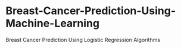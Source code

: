 # Breast-Cancer-Prediction-Using-Machine-Learning
Breast Cancer Prediction Using Logistic Regression Algorithms
